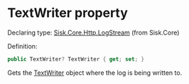 <!--

Copyrights 2023 Sisk Framework - CypherPotato
Published under MIT license

!!! DO NOT EDIT THIS FILE !!!
This file was generated by a tool in the Sisk package. To edit the information in this documentation,
edit the XML documentation present in the Sisk source code.

-->


# TextWriter property

Declaring type: [Sisk.Core.Http.LogStream](/read?q=/contents/spec/Sisk.Core.Http.LogStream.md) (from Sisk.Core)


Definition:

```cs
public TextWriter? TextWriter { get; set; }
```

Gets the <a href="https://learn.microsoft.com/en-us/dotnet/api/System.IO.TextWriter">TextWriter</a> object where the log is being written to.


